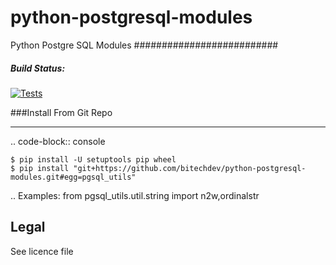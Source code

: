 # python-postgresql-modules

Python Postgre SQL Modules
##########################

##### Build Status:

[![Tests](https://github.com/bitechdev/python-postgresql-modules/actions/workflows/testing.yml/badge.svg)](https://github.com/bitechdev/python-postgresql-modules/actions/workflows/testing.yml)

###Install From Git Repo

---

.. code-block:: console

    $ pip install -U setuptools pip wheel
    $ pip install "git+https://github.com/bitechdev/python-postgresql-modules.git#egg=pgsql_utils"

.. Examples:
from pgsql_utils.util.string import n2w,ordinalstr

## Legal

See licence file

